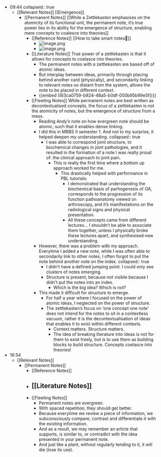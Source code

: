 - 09:44
  collapsed:: true
	- [[Relevant Notes]] [[Emergence]]
		- [[Permanent Notes]] [[While a Zettlekasten emphasises on the atomicity of its functional unit, the permanent note, it’s true power lies in its ability for the emergence of structure, enabling mere concepts to coalesce into theories]]
			- [[Reference Notes]] [[How to take smart notes📒]]
				- ![image.png](../assets/image_1674199176285_0.png)
				- ![image.png](../assets/image_1674199196135_0.png)
			- [[Literature Notes]] True power of a zettlekasten is that it allows for concepts to coelasce into theories.
				- The permanent notes with a zettlekasten are based off of atomic ideas.
				- But interplay between ideas, primarily through placing behind another card (physically), and secondarily linking to relevant notes so distant from the system, allows the note to be placed in different context.
				- {{embed ((63ca0759-b924-48a5-b0df-050b95b99e5f))}}
			- [[Fleeting Notes]] While permanent notes are best written as decontextualised concepts, the focus of a zettlekasten is not the atomicity of notes, but the emergence of structure from a mess.
				- Reading Andy’s note on how evergreen note should be atomic, such that it enables dense linking.
				- I did this in MBBS II semester 1. And not to my surprise, it helped deepen my understanding.
				  collapsed:: true
					- I was able to correspond joint structure, to biochemical changes in joint pathologies, and it resulted in the formation of a note I was really proud of: the clinical approach to joint pain.
						- This is really the first time where a bottom up approach worked for me.
							- This drastically helped with performance in PBL tutorials:
								- I demonstrated that understanding the biochemical basis of parhogenesis of OA, corresponds to the progression of its function pathoanatomy viewed on arthroscopy, and it’s manifestations on the radiological signs and physical presentation.
								- All these concepts came from different lectures… I shouldn’t be able to associate them together, unless I physically broke these lectures apart, and synthesised new understanding.
				- However, there was a problem with my approach. Everytime I added a new note, while I was often able to secondarily link to other notes, I often forgot to put the note behind another note on the index.
				  collapsed:: true
					- I didn’t have a defined jumping point. I could only see clusters of notes emerging.
					- Structure is present, because not visible because I didn’t put the notes into an index.
						- Which is the big idea? Which is not?
				- This made it difficult for structure to emerge.
					- For half a year where I focused on the power of atomic ideas, I neglected on the power of structure.
					- The zettlekasten’s focus on ‘one concept one note’ does not intend for the notes to sit in a contextless vacuum, rather it is the decontextualisation of ideas that enables it to exist within different contexts.
						- Context matters. Structure matters.
						- The idea of breaking literature into ideas is not for them to exist freely, but is to use them as building blocks to build structure. Concepts coelasce into theories!
- 16:54
	- [[Relevant Notes]]
		- [[Permanent Notes]]
			- [[Reference Notes]]
			- [[Literature Notes]]
				-
			- [[Fleeting Notes]]
				- Permanent notes are evergreen.
				- With spaced repetition, they should get better.
				- Because everytime we review a piece of information, we subconsciously compare, contrast and differentiate it with the existing information.
				- And as a result, we may remember an article that supports, is similar to, or contradict with the idea presented in your permanent note.
				- And just like a plant, without regularly tending to it, it will die (lose its use).